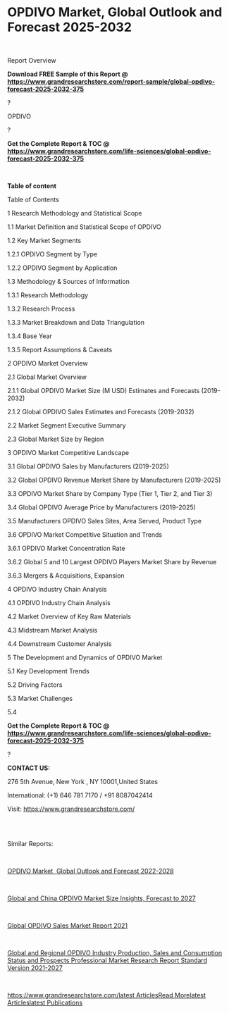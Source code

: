<h1>OPDIVO Market, Global Outlook and Forecast 2025-2032</h1><br/><p>Report Overview</p>
 
 
 
 <div><b>Download FREE Sample of this Report @ <a href="https://www.grandresearchstore.com/report-sample/global-opdivo-forecast-2025-2032-375">https://www.grandresearchstore.com/report-sample/global-opdivo-forecast-2025-2032-375</a></b></div>
 
 
 
 <p>? </p>
 
 
 
 <p>OPDIVO</p>
 
 
 
 <p>? </p>
 
 
 
 <div><b>Get the Complete Report & TOC @ <a href="https://www.grandresearchstore.com/life-sciences/global-opdivo-forecast-2025-2032-375">https://www.grandresearchstore.com/life-sciences/global-opdivo-forecast-2025-2032-375</a></b></div>
 
 
 
 <p><br />
 
 <b>Table of content</b></p>
 
 
 
 <p>Table of Contents<br />
 
 1 Research Methodology and Statistical Scope<br />
 
 1.1 Market Definition and Statistical Scope of OPDIVO<br />
 
 1.2 Key Market Segments<br />
 
 1.2.1 OPDIVO Segment by Type<br />
 
 1.2.2 OPDIVO Segment by Application<br />
 
 1.3 Methodology & Sources of Information<br />
 
 1.3.1 Research Methodology<br />
 
 1.3.2 Research Process<br />
 
 1.3.3 Market Breakdown and Data Triangulation<br />
 
 1.3.4 Base Year<br />
 
 1.3.5 Report Assumptions & Caveats<br />
 
 2 OPDIVO Market Overview<br />
 
 2.1 Global Market Overview<br />
 
 2.1.1 Global OPDIVO Market Size (M USD) Estimates and Forecasts (2019-2032)<br />
 
 2.1.2 Global OPDIVO Sales Estimates and Forecasts (2019-2032)<br />
 
 2.2 Market Segment Executive Summary<br />
 
 2.3 Global Market Size by Region<br />
 
 3 OPDIVO Market Competitive Landscape<br />
 
 3.1 Global OPDIVO Sales by Manufacturers (2019-2025)<br />
 
 3.2 Global OPDIVO Revenue Market Share by Manufacturers (2019-2025)<br />
 
 3.3 OPDIVO Market Share by Company Type (Tier 1, Tier 2, and Tier 3)<br />
 
 3.4 Global OPDIVO Average Price by Manufacturers (2019-2025)<br />
 
 3.5 Manufacturers OPDIVO Sales Sites, Area Served, Product Type<br />
 
 3.6 OPDIVO Market Competitive Situation and Trends<br />
 
 3.6.1 OPDIVO Market Concentration Rate<br />
 
 3.6.2 Global 5 and 10 Largest OPDIVO Players Market Share by Revenue<br />
 
 3.6.3 Mergers & Acquisitions, Expansion<br />
 
 4 OPDIVO Industry Chain Analysis<br />
 
 4.1 OPDIVO Industry Chain Analysis<br />
 
 4.2 Market Overview of Key Raw Materials<br />
 
 4.3 Midstream Market Analysis<br />
 
 4.4 Downstream Customer Analysis<br />
 
 5 The Development and Dynamics of OPDIVO Market<br />
 
 5.1 Key Development Trends<br />
 
 5.2 Driving Factors<br />
 
 5.3 Market Challenges<br />
 
 5.4</p>
 
 
 
 <div><b>Get the Complete Report & TOC @ <a href="https://www.grandresearchstore.com/life-sciences/global-opdivo-forecast-2025-2032-375">https://www.grandresearchstore.com/life-sciences/global-opdivo-forecast-2025-2032-375</a></b></div>
 
 
 
 <p>? </p>
 
 
 
 <p><b>CONTACT US:</b><br />
 
 276 5th Avenue, New York , NY 10001,United States<br />
 
 International: (+1) 646 781 7170 / +91 8087042414<br />
 
 Visit: <a href="https://www.grandresearchstore.com/">https://www.grandresearchstore.com/</a><br />
 
 <br />
 
 <br />
 
 Similar Reports:<br />
 
 <br />
 
 <a href="https://www.grandresearchstore.com/life-sciences/global-opdivo-forecast-2022-2028-937">OPDIVO Market, Global Outlook and Forecast 2022-2028</a><br />
 
 <br />
 
 <a href="https://www.grandresearchstore.com/life-sciences/global-china-opdivo-2027-724">Global and China OPDIVO Market Size Insights, Forecast to 2027</a><br />
 
 <br />
 
 <a href="https://www.grandresearchstore.com/life-sciences/global-opdivo-2021-523">Global OPDIVO Sales Market Report 2021</a><br />
 
 <br />
 
 <a href="https://www.grandresearchstore.com/life-sciences/global-regional-opdivo-2021-2027-454">Global and Regional OPDIVO Industry Production, Sales and Consumption Status and Prospects Professional Market Research Report Standard Version 2021-2027 </a><br />
 
 <br />
 
 <a href="https://gyeongbokgung.com">https://www.grandresearchstore.com/</a><a href="https://hallyeomaritime.com">latest Articles</a><a href="https://jingwansa.com">Read More</a><a href="https://nguoiviet.jp/">latest Articles</a><a href="https://www.intelmarketresearch.com/">latest Publications</a></p>